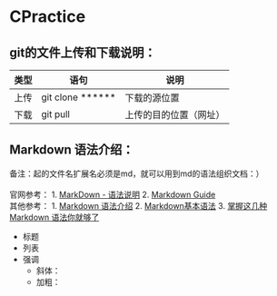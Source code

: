 # CPractice
## git的文件上传和下载说明：
| 类型 | 语句 | 说明 |
| ------ | ------ | ------ |
| 上传 | git clone ****** | 下载的源位置 |
| 下载 | git pull | 上传的目的位置（网址） |

## Markdown 语法介绍：
备注：起的文件名扩展名必须是md，就可以用到md的语法组织文档：） <br>  
官网参考：
    1. [MarkDown - 语法说明](http://www.markdown.cn/)
    2. [Markdown Guide](https://www.markdownguide.org/)<br>
其他参考：
            1. [Markdown 语法介绍](https://coding.net/help/doc/project/markdown.html)
            2. [Markdown基本语法](https://www.jianshu.com/p/191d1e21f7ed)
            3. [掌握这几种 Markdown 语法你就够了](https://learnku.com/laravel/t/621/you-will-be-able-to-master-these-markdown-grammars)
    
- 标题
- 列表
- 强调
    - 斜体：
    - 加粗：
